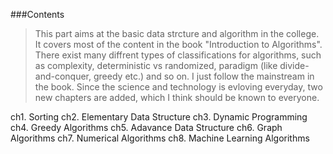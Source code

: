 ###Contents
>This part aims at the basic data strcture and algorithm in the college. It covers most of the content in 
the book "Introduction to Algorithms". There exist many diffrent types of classifications for algorithms, 
such as complexity, deterministic vs randomized, paradigm (like divide-and-conquer, greedy etc.) and so on.
I just follow the mainstream in the book. Since the science and technology is evloving everyday, two new chapters are added, which I think should be known to everyone.  

ch1. Sorting 
ch2. Elementary Data Structure
ch3. Dynamic Programming
ch4. Greedy Algorithms
ch5. Adavance Data Structure
ch6. Graph Algorithms
ch7. Numerical Algorithms
ch8. Machine Learning Algorithms


